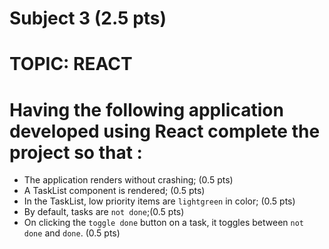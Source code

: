 # Subject 3 (2.5 pts)
# TOPIC: REACT

# Having the following application developed using React complete the project so that :

- The application renders without crashing; (0.5 pts)
- A TaskList component is rendered; (0.5 pts)
- In the TaskList, low priority items are `lightgreen` in color; (0.5 pts)
- By default, tasks are `not done`;(0.5 pts)
- On clicking the `toggle done` button on a task, it toggles between `not done` and `done`. (0.5 pts)